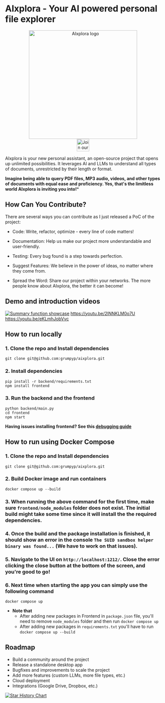 # AIxplora - Your AI powered personal file explorer
<p align="center">
  <img src="aixplora_logo.png" width="350" title="AIxplora logo"><br>
<a href="https://discord.com/invite/M2AuGZvgHq">
  <img src="https://img.shields.io/badge/discord-join%20chat-blue.svg" alt="Join our Discord" height="40"></a>
</p>

AIxplora is your new personal assistant, an open-source project that opens up unlimited possibilities.
It leverages AI and LLMs to understand all types of documents, unrestricted by their length or format.

**Imagine being able to query PDF files, MP3 audio, videos, and other types of documents with equal ease and proficiency. 
Yes, that's the limitless world AIxplora is inviting you into!***


## How Can You Contribute?
There are several ways you can contribute as I just released a PoC of the project:

- Code: Write, refactor, optimize - every line of code matters!

- Documentation: Help us make our project more understandable and user-friendly.

- Testing: Every bug found is a step towards perfection.

- Suggest Features: We believe in the power of ideas, no matter where they come from.

- Spread the Word: Share our project within your networks. The more people know about AIxplora, the better it can become!

## Demo and introduction videos
[![Summary function showcase](https://img.youtube.com/vi/8x9HhWjjNtY/hqdefault.jpg)](https://youtu.be/8x9HhWjjNtY)
https://youtu.be/2lNNKLM0o7U
https://youtu.be/eKLmhJobVvc


## How to run locally

### 1. Clone the repo and Install dependencies
```
git clone git@github.com:grumpyp/aixplora.git
```
### 2. Install dependencies
```
pip install -r backend/requirements.txt
npm install frontend
```
### 3. Run the backend and the frontend
```
python backend/main.py
cd frontend
npm start
```

**Having issues installing frontend? See this [debugging guide](https://github.com/electron-react-boilerplate/electron-react-boilerplate/issues/400)**

## How to run using Docker Compose

### 1. Clone the repo and Install dependencies
```
git clone git@github.com:grumpyp/aixplora.git
```
### 2. Build Docker image and run containers
```
docker compose up --build
```
### 3. When running the above command for the first time, make sure `frontend/node_modules` folder does not exist. The initial build might take some time since it will install the the required dependencies.

### 4. Once the build and the package installation is finished, it should show an error in the console `The SUID sandbox helper binary was found...` (We have to work on that issues).

### 5. Navigate to the UI on `http://localhost:1212/`. Close the error clicking the close button at the bottom of the screen, and you're good to go!

### 6. Next time when starting the app you can simply use the following command
```
docker compose up
```

- **Note that** 
  - After adding new packages in Frontend in `package.json` file, you'll need to remove `node_modules` folder and then run `docker compose up`
  - After adding new packages in `requirements.txt` you'll have to run `docker compose up --build`


## Roadmap

- Build a community around the project
- Release a standalone desktop app
- Bugfixes and improvements to scale the project
- Add more features (custom LLMs, more file types, etc.)
- Cloud deployment
- Integrations (Google Drive, Dropbox, etc.)

[![Star History Chart](https://api.star-history.com/svg?repos=grumpyp/aixplora&type=Date)](https://star-history.com/#grumpyp/aixplora&Date)

